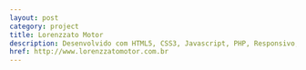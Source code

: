 ```yaml
---
layout: post
category: project
title: Lorenzzato Motor
description: Desenvolvido com HTML5, CSS3, Javascript, PHP, Responsivo, Foundation.
href: http://www.lorenzzatomotor.com.br
---
```

